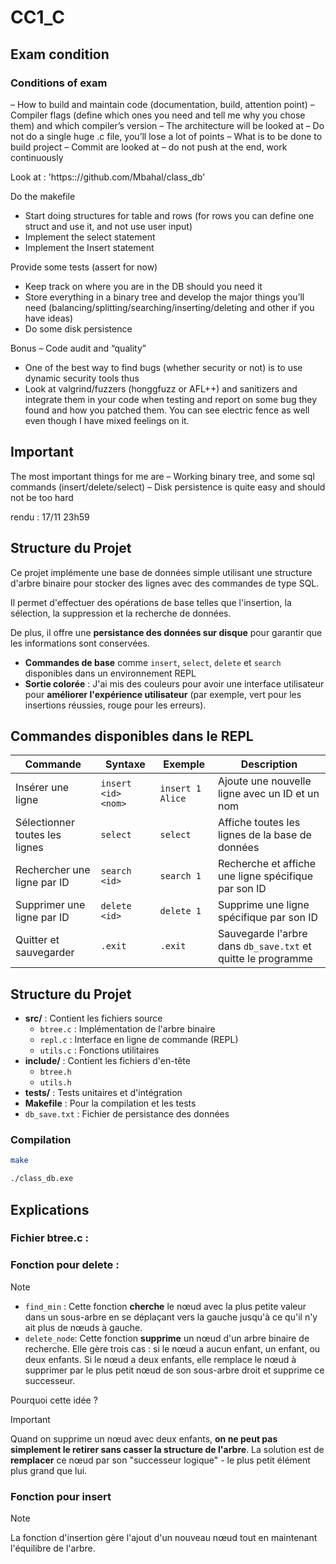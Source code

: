 # CC1_C

## Exam condition

### Conditions of exam
– How to build and maintain code (documentation, build, attention point)
– Compiler flags (define which ones you need and tell me why you
chose them) and which compiler’s version
– The architecture will be looked at – Do not do a single huge .c file,
you’ll lose a lot of points
– What is to be done to build project
– Commit are looked at – do not push at the end, work continuously


Look at : 'https:://github.com/Mbahal/class_db'


Do the makefile
- Start doing structures for table and rows (for rows you can define
one struct and use it, and not use user input)
- Implement the select statement
- Implement the Insert statement


Provide some tests (assert for now)
- Keep track on where you are in the DB should you need it
- Store everything in a binary tree and develop the major things you’ll need (balancing/splitting/searching/inserting/deleting and
other if you have ideas)
- Do some disk persistence


Bonus – Code audit and “quality”

- One of the best way to find bugs (whether security or not) is to
use dynamic security tools thus
- Look at valgrind/fuzzers (honggfuzz or AFL++) and sanitizers and
integrate them in your code when testing and report on some bug they
found and how you patched them. You can see electric fence as well
even though I have mixed feelings on it.

## Important 
The most important things for me are
– Working binary tree, and some sql commands (insert/delete/select)
– Disk persistence is quite easy and should not be too hard

rendu : 17/11 23h59


## Structure du Projet 

Ce projet implémente une base de données simple utilisant une structure d'arbre binaire pour stocker des lignes avec des commandes de type SQL. 

Il permet d'effectuer des opérations de base telles que l'insertion, la sélection, la suppression et la recherche de données. 

De plus, il offre une **persistance des données sur disque**  pour garantir que les informations sont conservées.

 - **Commandes de base** comme `insert`, `select`, `delete` et `search` disponibles dans un environnement REPL
 - **Sortie colorée** : J'ai mis des couleurs pour avoir une interface utilisateur pour **améliorer l'expérience utilisateur** (par exemple, vert pour les insertions réussies, rouge pour les erreurs).

## Commandes disponibles dans le REPL

| Commande                       | Syntaxe                | Exemple            | Description                                          |
|--------------------------------|-----------------------|--------------------|------------------------------------------------------|
| Insérer une ligne              | `insert <id> <nom>`   | `insert 1 Alice`   | Ajoute une nouvelle ligne avec un ID et un nom      |
| Sélectionner toutes les lignes  | `select`              | `select`           | Affiche toutes les lignes de la base de données     |
| Rechercher une ligne par ID    | `search <id>`         | `search 1`         | Recherche et affiche une ligne spécifique par son ID |
| Supprimer une ligne par ID     | `delete <id>`         | `delete 1`         | Supprime une ligne spécifique par son ID             |
| Quitter et sauvegarder         | `.exit`               | `.exit`            | Sauvegarde l'arbre dans `db_save.txt` et quitte le programme |

## Structure du Projet

- **src/** : Contient les fichiers source
  - `btree.c` : Implémentation de l'arbre binaire
  - `repl.c` : Interface en ligne de commande (REPL)
  - `utils.c` : Fonctions utilitaires
- **include/** : Contient les fichiers d'en-tête
  - `btree.h`
  - `utils.h`
- **tests/** : Tests unitaires et d'intégration
- **Makefile** : Pour la compilation et les tests
- `db_save.txt` : Fichier de persistance des données

### Compilation
```bash
make
```
```bash
./class_db.exe
```

## Explications

### Fichier btree.c : 

### Fonction pour delete : 
> [!NOTE]
> - ```find_min``` : Cette fonction **cherche** le nœud avec la plus petite valeur dans un sous-arbre en se déplaçant vers la gauche jusqu'à ce qu'il n'y ait plus de nœuds à gauche.
> - ```delete_node```: Cette fonction **supprime** un nœud d'un arbre binaire de recherche. 
> Elle gère trois cas : si le nœud a aucun enfant, un enfant, ou deux enfants. Si le nœud a deux enfants, elle remplace le nœud à supprimer par le plus petit nœud de son sous-arbre droit  et supprime ce successeur.

Pourquoi cette idée ?

> [!IMPORTANT]
> Quand on supprime un nœud avec deux enfants, **on ne peut pas simplement le retirer sans casser la structure de l'arbre**. 
> La solution est de **remplacer** ce nœud par son "successeur logique" - le plus petit élément plus grand que lui.

### Fonction pour insert 
> [!Note]
> La fonction d'insertion gère l'ajout d'un nouveau nœud tout en maintenant l'équilibre de l'arbre.
